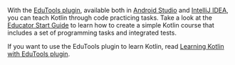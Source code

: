 
With the [EduTools plugin](https://plugins.jetbrains.com/plugin/10081-edutools), available both in 
[Android Studio](https://developer.android.com/studio) and [IntelliJ IDEA](https://www.jetbrains.com/idea/), you can teach Kotlin through code practicing tasks.
Take a look at the [Educator Start Guide](https://www.jetbrains.com/help/education/educator-start-guide.html?section=Kotlin)
to learn how to create a simple Kotlin course that includes a set of programming tasks and integrated tests.

If you want to use the EduTools plugin to learn Kotlin, read [Learning Kotlin with EduTools plugin](edu-tools-learner.html).